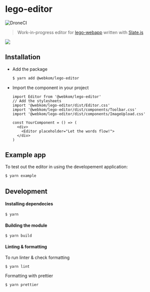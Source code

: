 # lego-editor

![DroneCI](https://ci.abakus.no/api/badges/webkom/lego-editor/status.svg?branch=master)

> Work-in-progress editor for [lego-webapp](https://github.com/webkom/lego-webapp) written with [Slate.js](https://docs.slatejs.org)

<img src="https://i.imgur.com/6zIQhYm.png" />

## Installation
- Add the package
  ```sh
  $ yarn add @webkom/lego-editor
  ```
- Import the component in your project
    ```JSX
    import Editor from '@webkom/lego-editor'
    // Add the stylesheets
    import '@webkom/lego-editor/dist/Editor.css'
    import '@webkom/lego-editor/dist/components/Toolbar.css'
    import '@webkom/lego-editor/dist/components/ImageUpload.css'

    const YourComponent = () => (
      <div>
        <Editor placeholder="Let the words flow!">
      </div>
    )
    ```


## Example app
To test out the editor in using the developement application:
```sh
$ yarn example
```

## Development

#### Installing dependecies

```
$ yarn
```

#### Building the module

```
$ yarn build
```

#### Linting & formatting

To run linter & check formatting
```
$ yarn lint
```

Formatting with prettier
```
$ yarn prettier
```
